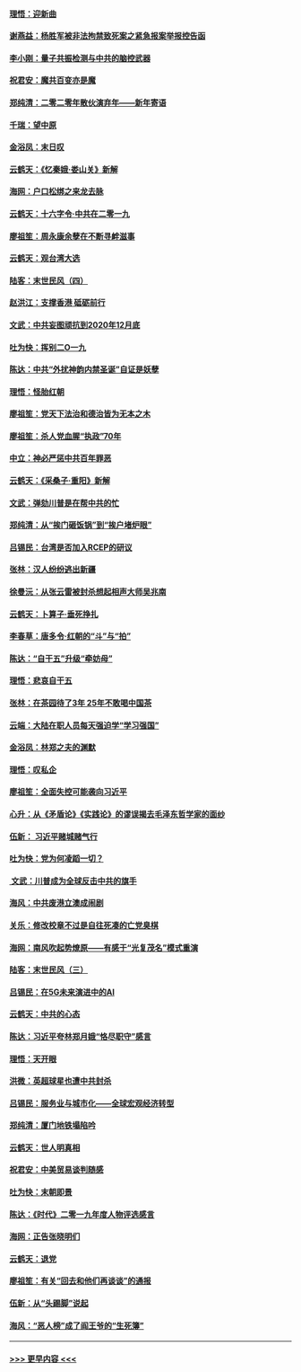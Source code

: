#### [理悟：迎新曲](../pages/nsc993/n11761152.md?t=01020701) 
#### [谢燕益：杨胜军被非法拘禁致死案之紧急报案举报控告函](../pages/nsc993/n11756134.md?t=01020701) 
#### [李小刚：量子共振检测与中共的脑控武器](../pages/nsc993/n11754518.md?t=01020701) 
#### [祝君安：魔共百变亦是魔](../pages/nsc993/n11754469.md?t=01020701) 
#### [郑纯清：二零二零年散伙演弃年——新年寄语](../pages/nsc993/n11754195.md?t=01020701) 
#### [千瑞：望中原](../pages/nsc993/n11754159.md?t=01020701) 
#### [金浴凤：末日叹](../pages/nsc993/n11752359.md?t=01020701) 
#### [云鹤天：《忆秦娥‧娄山关》新解](../pages/nsc993/n11752348.md?t=01020701) 
#### [海网：户口松绑之来龙去脉](../pages/nsc993/n11752328.md?t=01020701) 
#### [云鹤天：十六字令‧中共在二零一九](../pages/nsc993/n11752305.md?t=01020701) 
#### [廖祖笙：周永康余孽在不断寻衅滋事](../pages/nsc993/n11751013.md?t=01020701) 
#### [云鹤天：观台湾大选](../pages/nsc993/n11751007.md?t=01020701) 
#### [陆客：末世民风（四）](../pages/nsc993/n11749203.md?t=01020701) 
#### [赵洪江：支撑香港 砥砺前行](../pages/nsc993/n11748482.md?t=01020701) 
#### [文武：中共妄图顽抗到2020年12月底](../pages/nsc993/n11748446.md?t=01020701) 
#### [吐为快：挥别二O一九](../pages/nsc993/n11748411.md?t=01020701) 
#### [陈达：中共“外扰神韵内禁圣诞”自证是妖孽](../pages/nsc993/n11748226.md?t=01020701) 
#### [理悟：怪胎红朝](../pages/nsc993/n11748206.md?t=01020701) 
#### [廖祖笙：党天下法治和德治皆为无本之木](../pages/nsc993/n11748135.md?t=01020701) 
#### [廖祖笙：杀人党血腥“执政”70年](../pages/nsc993/n11745144.md?t=01020701) 
#### [中立：神必严惩中共百年罪恶](../pages/nsc993/n11744970.md?t=01020701) 
#### [云鹤天：《采桑子‧重阳》新解](../pages/nsc993/n11744948.md?t=01020701) 
#### [文武：弹劾川普是在帮中共的忙](../pages/nsc993/n11744758.md?t=01020701) 
#### [郑纯清：从“挨门砸饭锅”到“挨户堵炉眼”](../pages/nsc993/n11744745.md?t=01020701) 
#### [吕锡民：台湾是否加入RCEP的研议](../pages/nsc993/n11744701.md?t=01020701) 
#### [张林：汉人纷纷逃出新疆](../pages/nsc993/n11743530.md?t=01020701) 
#### [徐曼沅：从张云雷被封杀想起相声大师吴兆南](../pages/nsc993/n11741816.md?t=01020701) 
#### [云鹤天：卜算子‧垂死挣扎](../pages/nsc993/n11739956.md?t=01020701) 
#### [李春草：唐多令‧红朝的“斗”与“拍”](../pages/nsc993/n11739830.md?t=01020701) 
#### [陈达：“自干五”升级“牵妨母”](../pages/nsc993/n11739724.md?t=01020701) 
#### [理悟：悲哀自干五](../pages/nsc993/n11739547.md?t=01020701) 
#### [张林：在茶园待了3年 25年不敢喝中国茶](../pages/nsc993/n11739240.md?t=01020701) 
#### [云端：大陆在职人员每天强迫学“学习强国”](../pages/nsc993/n11738735.md?t=01020701) 
#### [金浴凤：林郑之夫的渊默](../pages/nsc993/n11737735.md?t=01020701) 
#### [理悟：叹私企](../pages/nsc993/n11737715.md?t=01020701) 
#### [廖祖笙：全面失控可能袭向习近平](../pages/nsc993/n11737704.md?t=01020701) 
#### [心升：从《矛盾论》《实践论》的谬误揭去毛泽东哲学家的面纱](../pages/nsc993/n11736962.md?t=01020701) 
#### [伍新： 习近平赌城赌气行](../pages/nsc993/n11736929.md?t=01020701) 
#### [吐为快：党为何凌蹈一切？](../pages/nsc993/n11736915.md?t=01020701) 
#### [ 文武：川普成为全球反击中共的旗手](../pages/nsc993/n11736882.md?t=01020701) 
#### [海风：中共废港立澳成闹剧](../pages/nsc993/n11735857.md?t=01020701) 
#### [关乐：修改校章不过是自往死凑的亡党臭棋](../pages/nsc993/n11735097.md?t=01020701) 
#### [海网：南风吹起势燎原——有感于“光复茂名”模式重演](../pages/nsc993/n11732308.md?t=01020701) 
#### [陆客：末世民风（三）](../pages/nsc993/n11732211.md?t=01020701) 
#### [吕锡民：在5G未来演进中的AI](../pages/nsc993/n11730010.md?t=01020701) 
#### [云鹤天：中共的心态](../pages/nsc993/n11729906.md?t=01020701) 
#### [陈达：习近平夸林郑月娥“恪尽职守”感言](../pages/nsc993/n11729881.md?t=01020701) 
#### [理悟：天开眼](../pages/nsc993/n11729699.md?t=01020701) 
#### [洪微：英超球星也遭中共封杀](../pages/nsc993/n11727243.md?t=01020701) 
#### [吕锡民：服务业与城市化——全球宏观经济转型](../pages/nsc993/n11725845.md?t=01020701) 
#### [郑纯清：厦门地铁塌陷吟](../pages/nsc993/n11725813.md?t=01020701) 
#### [云鹤天：世人明真相](../pages/nsc993/n11725621.md?t=01020701) 
#### [祝君安：中美贸易谈判随感](../pages/nsc993/n11725609.md?t=01020701) 
#### [吐为快：末朝即景](../pages/nsc993/n11723365.md?t=01020701) 
#### [陈达：《时代》二零一九年度人物评选感言](../pages/nsc993/n11723337.md?t=01020701) 
#### [海网：正告张晓明们](../pages/nsc993/n11723228.md?t=01020701) 
#### [云鹤天：退党](../pages/nsc993/n11723056.md?t=01020701) 
#### [廖祖笙：有关“回去和他们再谈谈”的通报](../pages/nsc993/n11722442.md?t=01020701) 
#### [伍新：从“头踢脚”说起](../pages/nsc993/n11722429.md?t=01020701) 
#### [海风：“恶人榜”成了阎王爷的“生死簿”](../pages/nsc993/n11722272.md?t=01020701) 

----
#### [ >>> 更早内容 <<< ](../indexes/nsc993-earlier.md)
